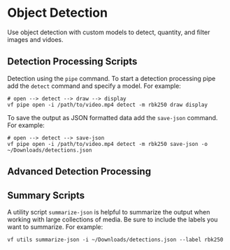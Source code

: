 # Object Detection

Use object detection with custom models to detect, quantity, and filter images and vidoes.

## Detection Processing Scripts

Detection using the `pipe` command. To start a detection processing pipe add the `detect` command and specify a model. For example:
```
# open --> detect --> draw --> display
vf pipe open -i /path/to/video.mp4 detect -m rbk250 draw display
```

To save the output as JSON formatted data add the `save-json` command. For example:
```
# open --> detect --> save-json
vf pipe open -i /path/to/video.mp4 detect -m rbk250 save-json -o ~/Downloads/detections.json
```

## Advanced Detection Processing



## Summary Scripts

A utility script `summarize-json` is helpful to summarize the output when working with large collections of media. Be sure to include the labels you want to summarize. For example:
```
vf utils summarize-json -i ~/Downloads/detections.json --label rbk250
```
